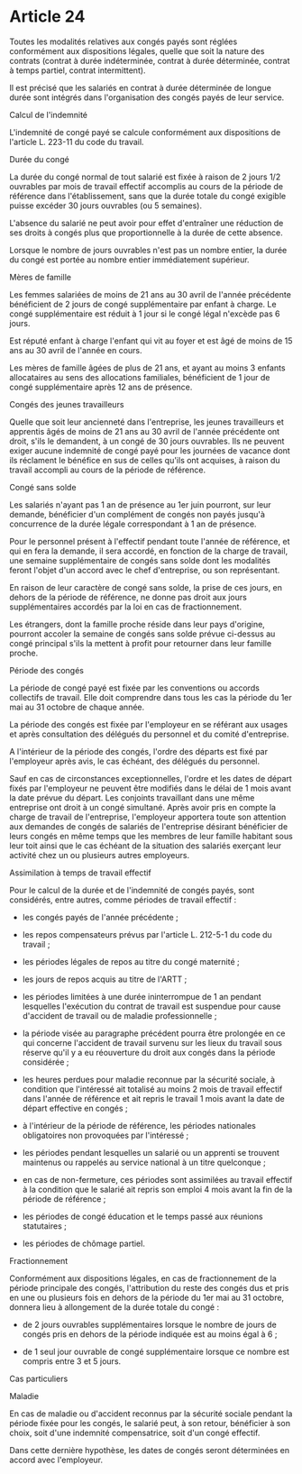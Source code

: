 # Article 24

Toutes les modalités relatives aux congés payés sont réglées conformément aux dispositions légales, quelle que soit la nature des contrats (contrat à durée indéterminée, contrat à durée déterminée, contrat à temps partiel, contrat intermittent).

Il est précisé que les salariés en contrat à durée déterminée de longue durée sont intégrés dans l'organisation des congés payés de leur service.

Calcul de l'indemnité

L'indemnité de congé payé se calcule conformément aux dispositions de l'article L. 223-11 du code du travail.

Durée du congé

La durée du congé normal de tout salarié est fixée à raison de 2 jours 1/2 ouvrables par mois de travail effectif accomplis au cours de la période de référence dans l'établissement, sans que la durée totale du congé exigible puisse excéder 30 jours ouvrables (ou 5 semaines).

L'absence du salarié ne peut avoir pour effet d'entraîner une réduction de ses droits à congés plus que proportionnelle à la durée de cette absence.

Lorsque le nombre de jours ouvrables n'est pas un nombre entier, la durée du congé est portée au nombre entier immédiatement supérieur.

Mères de famille

Les femmes salariées de moins de 21 ans au 30 avril de l'année précédente bénéficient de 2 jours de congé supplémentaire par enfant à charge. Le congé supplémentaire est réduit à 1 jour si le congé légal n'excède pas 6 jours.

Est réputé enfant à charge l'enfant qui vit au foyer et est âgé de moins de 15 ans au 30 avril de l'année en cours.

Les mères de famille âgées de plus de 21 ans, et ayant au moins 3 enfants allocataires au sens des allocations familiales, bénéficient de 1 jour de congé supplémentaire après 12 ans de présence.

Congés des jeunes travailleurs

Quelle que soit leur ancienneté dans l'entreprise, les jeunes travailleurs et apprentis âgés de moins de 21 ans au 30 avril de l'année précédente ont droit, s'ils le demandent, à un congé de 30 jours ouvrables. Ils ne peuvent exiger aucune indemnité de congé payé pour les journées de vacance dont ils réclament le bénéfice en sus de celles qu'ils ont acquises, à raison du travail accompli au cours de la période de référence.

Congé sans solde

Les salariés n'ayant pas 1 an de présence au 1er juin pourront, sur leur demande, bénéficier d'un complément de congés non payés jusqu'à concurrence de la durée légale correspondant à 1 an de présence.

Pour le personnel présent à l'effectif pendant toute l'année de référence, et qui en fera la demande, il sera accordé, en fonction de la charge de travail, une semaine supplémentaire de congés sans solde dont les modalités feront l'objet d'un accord avec le chef d'entreprise, ou son représentant.

En raison de leur caractère de congé sans solde, la prise de ces jours, en dehors de la période de référence, ne donne pas droit aux jours supplémentaires accordés par la loi en cas de fractionnement.

Les étrangers, dont la famille proche réside dans leur pays d'origine, pourront accoler la semaine de congés sans solde prévue ci-dessus au congé principal s'ils la mettent à profit pour retourner dans leur famille proche.

Période des congés

La période de congé payé est fixée par les conventions ou accords collectifs de travail. Elle doit comprendre dans tous les cas la période du 1er mai au 31 octobre de chaque année.

La période des congés est fixée par l'employeur en se référant aux usages et après consultation des délégués du personnel et du comité d'entreprise.

A l'intérieur de la période des congés, l'ordre des départs est fixé par l'employeur après avis, le cas échéant, des délégués du personnel.

Sauf en cas de circonstances exceptionnelles, l'ordre et les dates de départ fixés par l'employeur ne peuvent être modifiés dans le délai de 1 mois avant la date prévue du départ. Les conjoints travaillant dans une même entreprise ont droit à un congé simultané. Après avoir pris en compte la charge de travail de l'entreprise, l'employeur apportera toute son attention aux demandes de congés de salariés de l'entreprise désirant bénéficier de leurs congés en même temps que les membres de leur famille habitant sous leur toit ainsi que le cas échéant de la situation des salariés exerçant leur activité chez un ou plusieurs autres employeurs.

Assimilation à temps de travail effectif

Pour le calcul de la durée et de l'indemnité de congés payés, sont considérés, entre autres, comme périodes de travail effectif :

- les congés payés de l'année précédente ;

- les repos compensateurs prévus par l'article L. 212-5-1 du code du travail ;

- les périodes légales de repos au titre du congé maternité ;

- les jours de repos acquis au titre de l'ARTT ;

- les périodes limitées à une durée ininterrompue de 1 an pendant lesquelles l'exécution du contrat de travail est suspendue pour cause d'accident de travail ou de maladie professionnelle ;

- la période visée au paragraphe précédent pourra être prolongée en ce qui concerne l'accident de travail survenu sur les lieux du travail sous réserve qu'il y a eu réouverture du droit aux congés dans la période considérée ;

- les heures perdues pour maladie reconnue par la sécurité sociale, à condition que l'intéressé ait totalisé au moins 2 mois de travail effectif dans l'année de référence et ait repris le travail 1 mois avant la date de départ effective en congés ;

- à l'intérieur de la période de référence, les périodes nationales obligatoires non provoquées par l'intéressé ;

- les périodes pendant lesquelles un salarié ou un apprenti se trouvent maintenus ou rappelés au service national à un titre quelconque ;

- en cas de non-fermeture, ces périodes sont assimilées au travail effectif à la condition que le salarié ait repris son emploi 4 mois avant la fin de la période de référence ;

- les périodes de congé éducation et le temps passé aux réunions statutaires ;

- les périodes de chômage partiel.

Fractionnement

Conformément aux dispositions légales, en cas de fractionnement de la période principale des congés, l'attribution du reste des congés dus et pris en une ou plusieurs fois en dehors de la période du 1er mai au 31 octobre, donnera lieu à allongement de la durée totale du congé :

- de 2 jours ouvrables supplémentaires lorsque le nombre de jours de congés pris en dehors de la période indiquée est au moins égal à 6 ;

- de 1 seul jour ouvrable de congé supplémentaire lorsque ce nombre est compris entre 3 et 5 jours.

Cas particuliers

Maladie

En cas de maladie ou d'accident reconnus par la sécurité sociale pendant la période fixée pour les congés, le salarié peut, à son retour, bénéficier à son choix, soit d'une indemnité compensatrice, soit d'un congé effectif.

Dans cette dernière hypothèse, les dates de congés seront déterminées en accord avec l'employeur.

